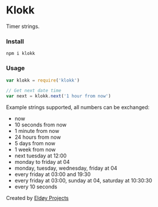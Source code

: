 # Klokk

Timer strings.

### Install

```
npm i klokk
```

### Usage

```js
var klokk = require('klokk')

// Get next date time
var next = klokk.next('1 hour from now')
```

Example strings supported, all numbers can be exchanged:

- now
- 10 seconds from now
- 1 minute from now
- 24 hours from now
- 5 days from now
- 1 week from now
- next tuesday at 12:00
- monday to friday at 04
- monday, tuesday, wednesday, friday at 04
- every friday at 03:00 and 19:30
- every friday at 03:00, sunday at 04, saturday at 10:30:30
- every 10 seconds

Created by [Eldøy Projects](https://eldoy.com)
